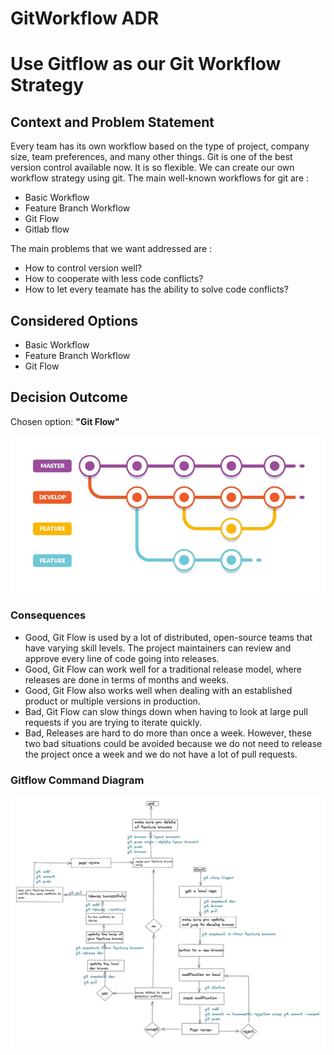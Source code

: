 # GitWorkflow ADR

# Use Gitflow as our Git Workflow Strategy

## Context and Problem Statement

Every team has its own workflow based on the type of project, company size, team preferences, and many other things. Git is one of the best version control available now. 
It is so flexible. We can create our own workflow strategy using git. The main well-known workflows for git are :
 - Basic Workflow
 - Feature Branch Workflow
 - Git Flow
 - Gitlab flow

The main problems that we want addressed are : 
 - How to control version well?
 - How to cooperate with less code conflicts?
 - How to let every teamate has the ability to solve code conflicts?

## Considered Options

* Basic Workflow
* Feature Branch Workflow
* Git Flow

## Decision Outcome

Chosen option: <b>"Git Flow"</b>

![image info](gitflow_instruction.jpg)

### Consequences

* Good, Git Flow is used by a lot of distributed, open-source teams that have varying skill levels. The project maintainers can review and approve every line of code going into releases.
* Good, Git Flow can work well for a traditional release model, where releases are done in terms of months and weeks.
* Good, Git Flow also works well when dealing with an established product or multiple versions in production.
* Bad, Git Flow can slow things down when having to look at large pull requests if you are trying to iterate quickly.
* Bad, Releases are hard to do more than once a week.
However, these two bad situations could be avoided because we do not need to release the project once a week and we do not have a lot of pull requests.

### Gitflow Command Diagram 
![image info](gitflow.png)
